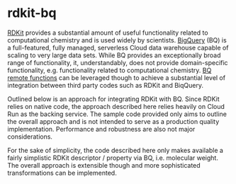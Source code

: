 # rdkit-bq

[RDKit](https://www.rdkit.org/) provides a substantial amount of useful functionality related to computational chemistry and is used widely by scientists. [BigQuery](https://cloud.google.com/bigquery) (BQ) is a full-featured, fully managed, serverless Cloud data warehouse capable of scaling to very large data sets. While BQ provides an exceptionally broad range of functionality, it, understandably, does not provide domain-specific functionality, e.g. functionality related to computational chemistry. [BQ remote functions](https://cloud.google.com/bigquery/docs/reference/standard-sql/remote-functions) can be leveraged though to achieve a substantial level of integration between third party codes such as RDKit and BiqQuery.


Outlined below is an approach for integrating RDKit with BQ. Since RDKit relies on native code, the approach described here relies heavily on Cloud Run as the backing service. The sample code provided only aims to outline the overall approach and is not intended to serve as a production quality implementation. Performance and robustness are also not major considerations.


For the sake of simplicity, the code described here only makes available a fairly simplistic RDKit descriptor / property via BQ, i.e. molecular weight. The overall approach is extensible though and more sophisticated transformations can be implemented.
